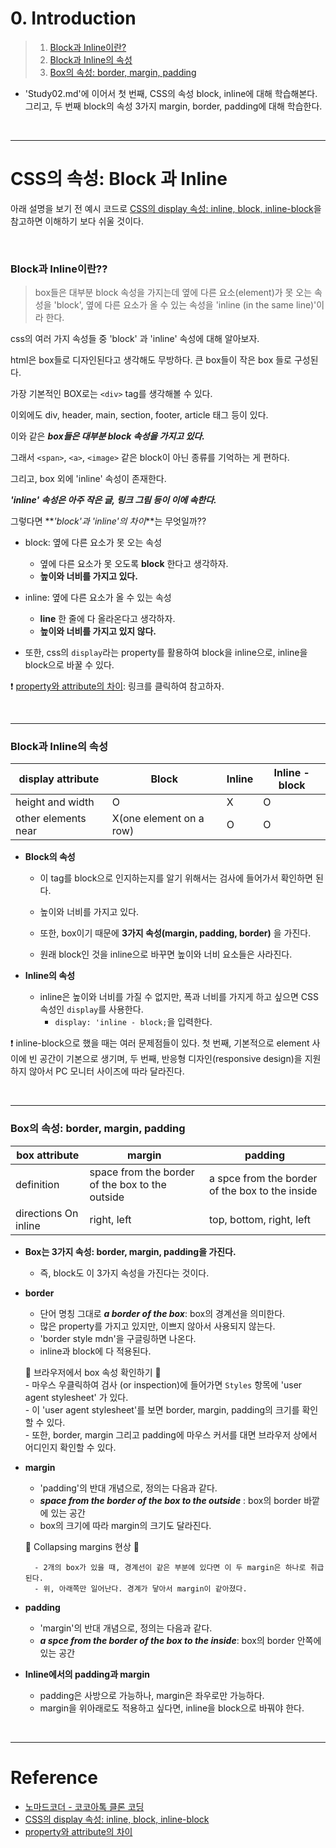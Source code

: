 
# 0. Introduction

> 1. [Block과 Inline이란?](#block과-inline이란)
> 2. [Block과 Inline의 속성](#block과-inline의-속성)
> 3. [Box의 속성: border, margin, padding](#box의-속성-border-margin-padding)


- 'Study02.md'에 이어서 첫 번째, CSS의 속성 block, inline에 대해 학습해본다. 그리고, 두 번째 block의 속성 3가지 margin, border, padding에 대해 학습한다.

<br>

---
# CSS의 속성: Block 과 Inline


아래 설명을 보기 전 예시 코드로 [CSS의 display 속성: inline, block, inline-block](https://www.daleseo.com/css-display-inline-block/)을 참고하면 이해하기 보다 쉬울 것이다. 

<br>

### Block과 Inline이란?? 

> box들은 대부분 block 속성을 가지는데 옆에 다른 요소(element)가 못 오는 속성을 'block', 옆에 다른 요소가 올 수 있는 속성을 'inline (in the same line)'이라 한다.      

css의 여러 가지 속성들 중 'block' 과 'inline' 속성에 대해 알아보자.  

html은 box들로 디자인된다고 생각해도 무방하다. 큰 box들이 작은 box 들로 구성된다.  

가장 기본적인 BOX로는  `<div>` tag를 생각해볼 수 있다.  

이외에도 div, header, main, section, footer, article 태그 등이 있다.   

이와 같은 **_box들은 대부분 block 속성을 가지고 있다._** 

그래서 `<span>`, `<a>`, `<image>` 같은 block이 아닌 종류를 기억하는 게 편하다.  

그리고, box 외에 'inline' 속성이 존재한다.  

**_'inline' 속성은 아주 작은 글, 링크 그림 등이 이에 속한다._**  

그렇다면 **_'block'과 'inline'의 차이_**는 무엇일까??  

- block: 옆에 다른 요소가 못 오는 속성  
    - 옆에 다른 요소가 못 오도록 **block** 한다고 생각하자.
    - **높이와 너비를 가지고 있다.**  

- inline: 옆에 다른 요소가 올 수 있는 속성
    - **line** 한 줄에 다 올라온다고 생각하자. 
    - **높이와 너비를 가지고 있지 않다.**  

- 또한, css의 `display`라는 property를 활용하여 block을 inline으로, inline을 block으로 바꿀 수 있다. 

❗ [property와 attribute의 차이](https://velog.io/@kysung95/%EC%A7%A4%EB%A7%89%EA%B8%80-attribute%EC%99%80-property%EC%9D%98-%EC%B0%A8%EC%9D%B4%EC%A0%90): 링크를 클릭하여 참고하자. 

<br>

---
### Block과 Inline의 속성

| display attribute | Block | Inline | Inline -block | 
| ----|----| ----| ---- | 
| height and width | O | X | O |
| other elements near | X(one element on a row) | O | O |  


- **Block의 속성**
    - 이 tag를 block으로 인지하는지를 알기 위해서는 검사에 들어가서 확인하면 된다. 

    - 높이와 너비를 가지고 있다. 
    - 또한, box이기 때문에 **3가지 속성(margin, padding, border)** 을 가진다.    
    - 원래 block인 것을 inline으로 바꾸면 높이와 너비 요소들은 사라진다.

- **Inline의 속성**
    - inline은 높이와 너비를 가질 수 없지만, 폭과 너비를 가지게 하고 싶으면 CSS 속성인 `display`를 사용한다. 
        - `display: 'inline - block;`을 입력한다.  



❗ inline-block으로 했을 때는 여러 문제점들이 있다. 첫 번째, 기본적으로 element 사이에 빈 공간이 기본으로 생기며, 두 번째, 반응형 디자인(responsive design)을 지원하지 않아서 PC 모니터 사이즈에 따라 달라진다.   

<br>

---
### Box의 속성: border, margin, padding

| box attribute | margin | padding |
| ---- | ---- | ---- | 
| definition | space from the border of the box to the outside | a spce from the border of the box to the inside |
| directions On inline | right, left | top, bottom, right, left|  


- **Box는 3가지 속성: border, margin, padding을 가진다.** 
    - 즉, block도 이 3가지 속성을 가진다는 것이다.  


- **border**
    - 단어 명칭 그대로 **_a border of the box_**: box의 경계선을 의미한다.  
    - 많은 property를 가지고 있지만, 이쁘지 않아서 사용되지 않는다.  
    - 'border style mdn'을 구글링하면 나온다.
    - inline과 block에 다 적용된다. 


    🔅 브라우저에서 box 속성 확인하기 🔅  
        - 마우스 우클릭하여 검사 (or inspection)에 들어가면 `Styles` 항목에 'user agent stylesheet' 가 있다.    
        - 이 'user agent stylesheet'를 보면 border, margin, padding의 크기를 확인할 수 있다.  
        - 또한, border, margin 그리고 padding에 마우스 커서를 대면 브라우저 상에서 어디인지 확인할 수 있다.   


- **margin**
    - 'padding'의 반대 개념으로, 정의는 다음과 같다. 
    - **_space from the border of the box to the outside_** : box의 border 바깥에 있는 공간  
    - box의 크기에 따라 margin의 크기도 달라진다. 


    🔅 Collapsing margins 현상 🔅    

        - 2개의 box가 있을 때, 경계선이 같은 부분에 있다면 이 두 margin은 하나로 취급된다. 
        - 위, 아래쪽만 일어난다. 경계가 닿아서 margin이 같아졌다.  


- **padding**
    - 'margin'의 반대 개념으로, 정의는 다음과 같다.  
    - **_a spce from the border of the box to the inside_**: box의 border 안쪽에 있는 공간  


- **Inline에서의 padding과 margin**
    - padding은 사방으로 가능하나, margin은 좌우로만 가능하다.  
    - margin을 위아래로도 적용하고 싶다면, inline을 block으로 바꿔야 한다.  



<br>

---
# Reference

- [노마드코더 - 코코아톡 클론 코딩](https://nomadcoders.co/kokoa-clone) 
- [CSS의 display 속성: inline, block, inline-block](https://www.daleseo.com/css-display-inline-block/)
- [property와 attribute의 차이](https://velog.io/@kysung95/%EC%A7%A4%EB%A7%89%EA%B8%80-attribute%EC%99%80-property%EC%9D%98-%EC%B0%A8%EC%9D%B4%EC%A0%90)